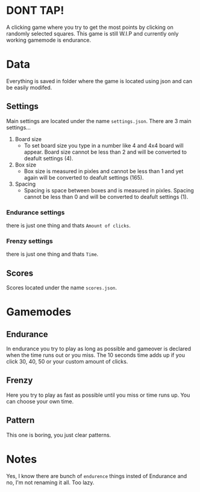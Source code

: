 # DONT TAP!
A clicking game where you try to get the most points by clicking on randomly selected squares.
This game is still W.I.P and currently only working gamemode is endurance.
# Data
Everything is saved in folder where the game is located using json and can be easily modifed.
## Settings
Main settings are located under the name `settings.json`.
There are 3 main settings...
1. Board size
   - To set board size you type in a number like 4 and 4x4 board will appear. Board size cannot be less than 2 and will be converted to deafult settings (4).
2. Box size
   - Box size is measured in pixles and cannot be less than 1 and yet again will be converted to deafult settings (165).
3. Spacing
   - Spacing is space between boxes and is measured in pixles. Spacing cannot be less than 0 and will be converted to deafult settings (1).
### Endurance settings
there is just one thing and thats `Amount of clicks`.
### Frenzy settings
there is just one thing and thats `Time`.
## Scores
Scores located under the name `scores.json`.
# Gamemodes
## Endurance
In endurance you try to play as long as possible and gameover is declared when the time runs out or you miss. The 10 seconds time adds up if you click 30, 40, 50 or your custom amount of clicks.
## Frenzy
Here you try to play as fast as possible until you miss or time runs up. You can choose your own time.
## Pattern
This one is boring, you just clear patterns.
# Notes
Yes, I know there are bunch of `endurence` things insted of Endurance and no, I'm not renaming it all. Too lazy.
